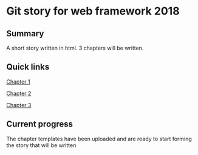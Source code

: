 # Git story for web framework 2018

## Summary
A short story written in html. 3 chapters will be written.

## Quick links
[Chapter 1](https://github.com/AndrewSherlock/year3-story-2018/blob/master/Chapter1.html)

[Chapter 2](https://github.com/AndrewSherlock/year3-story-2018/blob/master/Chapter2.html)

[Chapter 3](https://github.com/AndrewSherlock/year3-story-2018/blob/master/Chapter3.html)

## Current progress
The chapter templates have been uploaded and are ready to start forming the story that will be written


